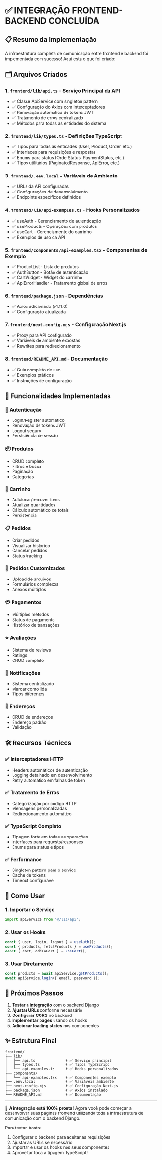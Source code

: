 # ✅ INTEGRAÇÃO FRONTEND-BACKEND CONCLUÍDA

## 📋 Resumo da Implementação

A infraestrutura completa de comunicação entre frontend e backend foi implementada com sucesso! Aqui está o que foi criado:

## 🗂️ Arquivos Criados

### 1. **`frontend/lib/api.ts`** - Serviço Principal da API
- ✅ Classe ApiService com singleton pattern
- ✅ Configuração do Axios com interceptadores
- ✅ Renovação automática de tokens JWT
- ✅ Tratamento de erros centralizado
- ✅ Métodos para todas as entidades do sistema

### 2. **`frontend/lib/types.ts`** - Definições TypeScript
- ✅ Tipos para todas as entidades (User, Product, Order, etc.)
- ✅ Interfaces para requisições e respostas
- ✅ Enums para status (OrderStatus, PaymentStatus, etc.)
- ✅ Tipos utilitários (PaginatedResponse, ApiError, etc.)

### 3. **`frontend/.env.local`** - Variáveis de Ambiente
- ✅ URLs da API configuradas
- ✅ Configurações de desenvolvimento
- ✅ Endpoints específicos definidos

### 4. **`frontend/lib/api-examples.ts`** - Hooks Personalizados
- ✅ useAuth - Gerenciamento de autenticação
- ✅ useProducts - Operações com produtos  
- ✅ useCart - Gerenciamento do carrinho
- ✅ Exemplos de uso da API

### 5. **`frontend/components/api-examples.tsx`** - Componentes de Exemplo
- ✅ ProductList - Lista de produtos
- ✅ AuthButton - Botão de autenticação
- ✅ CartWidget - Widget do carrinho
- ✅ ApiErrorHandler - Tratamento global de erros

### 6. **`frontend/package.json`** - Dependências
- ✅ Axios adicionado (v1.11.0)
- ✅ Configuração atualizada

### 7. **`frontend/next.config.mjs`** - Configuração Next.js
- ✅ Proxy para API configurado
- ✅ Variáveis de ambiente expostas
- ✅ Rewrites para redirecionamento

### 8. **`frontend/README_API.md`** - Documentação
- ✅ Guia completo de uso
- ✅ Exemplos práticos
- ✅ Instruções de configuração

## 🚀 Funcionalidades Implementadas

### 🔐 Autenticação
- Login/Register automático
- Renovação de tokens JWT
- Logout seguro
- Persistência de sessão

### 📦 Produtos
- CRUD completo
- Filtros e busca
- Paginação
- Categorias

### 🛒 Carrinho
- Adicionar/remover itens
- Atualizar quantidades
- Cálculo automático de totais
- Persistência

### 📋 Pedidos
- Criar pedidos
- Visualizar histórico
- Cancelar pedidos
- Status tracking

### 🎨 Pedidos Customizados
- Upload de arquivos
- Formulários complexos
- Anexos múltiplos

### 💳 Pagamentos
- Múltiplos métodos
- Status de pagamento
- Histórico de transações

### ⭐ Avaliações
- Sistema de reviews
- Ratings
- CRUD completo

### 🔔 Notificações
- Sistema centralizado
- Marcar como lida
- Tipos diferentes

### 📍 Endereços
- CRUD de endereços
- Endereço padrão
- Validação

## 🛠️ Recursos Técnicos

### ✅ Interceptadores HTTP
- Headers automáticos de autenticação
- Logging detalhado em desenvolvimento
- Retry automático em falhas de token

### ✅ Tratamento de Erros
- Categorização por código HTTP
- Mensagens personalizadas
- Redirecionamento automático

### ✅ TypeScript Completo
- Tipagem forte em todas as operações
- Interfaces para requests/responses
- Enums para status e tipos

### ✅ Performance
- Singleton pattern para o service
- Cache de tokens
- Timeout configurável

## 🎯 Como Usar

### 1. **Importar o Serviço**
```typescript
import apiService from '@/lib/api';
```

### 2. **Usar os Hooks**
```typescript
const { user, login, logout } = useAuth();
const { products, fetchProducts } = useProducts();
const { cart, addToCart } = useCart();
```

### 3. **Usar Diretamente**
```typescript
const products = await apiService.getProducts();
await apiService.login({ email, password });
```

## 🔧 Próximos Passos

1. **Testar a integração** com o backend Django
2. **Ajustar URLs** conforme necessário
3. **Configurar CORS** no backend
4. **Implementar pages** usando os hooks
5. **Adicionar loading states** nos componentes

## ✨ Estrutura Final

```
frontend/
├── lib/
│   ├── api.ts              # ✅ Serviço principal
│   ├── types.ts            # ✅ Tipos TypeScript
│   └── api-examples.ts     # ✅ Hooks personalizados
├── components/
│   └── api-examples.tsx    # ✅ Componentes exemplo
├── .env.local              # ✅ Variáveis ambiente
├── next.config.mjs         # ✅ Configuração Next.js
├── package.json            # ✅ Axios instalado
└── README_API.md           # ✅ Documentação
```

---

🎉 **A integração está 100% pronta!** Agora você pode começar a desenvolver suas páginas frontend utilizando toda a infraestrutura de comunicação com o backend Django.

Para testar, basta:
1. Configurar o backend para aceitar as requisições
2. Ajustar as URLs se necessário
3. Importar e usar os hooks nos seus componentes
4. Aproveitar toda a tipagem TypeScript!
